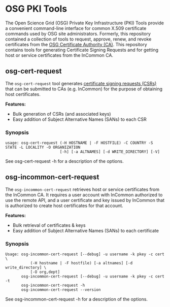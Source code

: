 OSG PKI Tools
=============

The Open Science Grid (OSG) Private Key Infrastructure (PKI) Tools provide a convenient command-line interface for
common X.509 certificate commands used by OSG site administrators.
Formerly, this repository contained a collection of tools to request, approve, renew, and revoke certificates from the
[OSG Certificate Authority (CA)](https://opensciencegrid.org/technology/policy/service-migrations-spring-2018/#osg-ca).
This repository contains tools for generating Certificate Signing Requests and for getting host or service certificates from the InCommon CA.

osg-cert-request
----------------

The `osg-cert-request` tool generates [certificate signing requests (CSRs)](https://en.wikipedia.org/wiki/Certificate_signing_request)
that can be submitted to CAs (e.g. InCommon) for the purpose of obtaining host certificates.

**Features:**

- Bulk generation of CSRs (and associated keys)
- Easy addition of Subject Alternative Names (SANs) to each CSR

### Synopsis ###

```
usage: osg-cert-request (-H HOSTNAME | -F HOSTFILE) -C COUNTRY -S STATE -L LOCALITY -O ORGANIZATION
                        [-h] [-a ALTNAMES] [-d WRITE_DIRECTORY] [-V]
```

See osg-cert-request -h for a description of the options.


osg-incommon-cert-request
-------------------------

The `osg-incommon-cert-request` retrieves host or service certificates
from the InCommon CA.  It requires a user account with InCommon
authorized to use the remote API, and a user certificate and key issued
by InCommon that is authorized to create host certificates for that account.

**Features:**

- Bulk retrieval of certificates & keys
- Easy addition of Subject Alternative Names (SANs) to each certificate

### Synopsis ###

```
Usage: osg-incommon-cert-request [--debug] -u username -k pkey -c cert \
           (-H hostname | -F hostfile) [-a altnames] [-d write_directory] \
           [-O org,dept]
       osg-incommon-cert-request [--debug] -u username -k pkey -c cert -t
       osg-incommon-cert-request -h
       osg-incommon-cert-request --version
```

See osg-incommon-cert-request -h for a description of the options.
